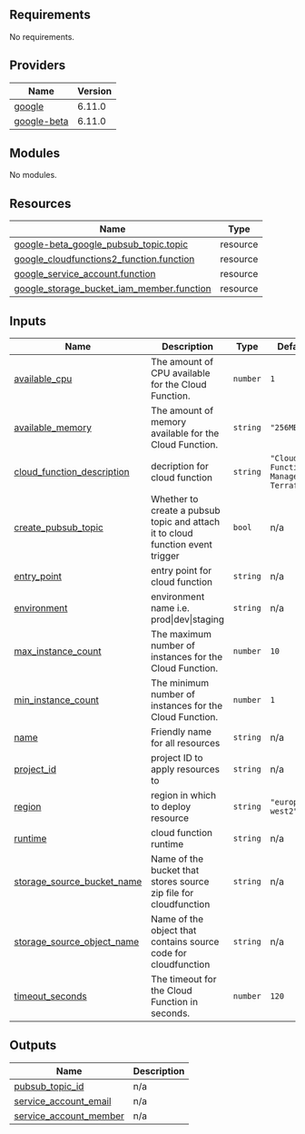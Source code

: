 ## Requirements

No requirements.

## Providers

| Name | Version |
|------|---------|
| <a name="provider_google"></a> [google](#provider\_google) | 6.11.0 |
| <a name="provider_google-beta"></a> [google-beta](#provider\_google-beta) | 6.11.0 |

## Modules

No modules.

## Resources

| Name | Type |
|------|------|
| [google-beta_google_pubsub_topic.topic](https://registry.terraform.io/providers/hashicorp/google-beta/latest/docs/resources/google_pubsub_topic) | resource |
| [google_cloudfunctions2_function.function](https://registry.terraform.io/providers/hashicorp/google/latest/docs/resources/cloudfunctions2_function) | resource |
| [google_service_account.function](https://registry.terraform.io/providers/hashicorp/google/latest/docs/resources/service_account) | resource |
| [google_storage_bucket_iam_member.function](https://registry.terraform.io/providers/hashicorp/google/latest/docs/resources/storage_bucket_iam_member) | resource |

## Inputs

| Name | Description | Type | Default | Required |
|------|-------------|------|---------|:--------:|
| <a name="input_available_cpu"></a> [available\_cpu](#input\_available\_cpu) | The amount of CPU available for the Cloud Function. | `number` | `1` | no |
| <a name="input_available_memory"></a> [available\_memory](#input\_available\_memory) | The amount of memory available for the Cloud Function. | `string` | `"256MB"` | no |
| <a name="input_cloud_function_description"></a> [cloud\_function\_description](#input\_cloud\_function\_description) | decription for cloud function | `string` | `"Cloud Function Managed by Terraform"` | no |
| <a name="input_create_pubsub_topic"></a> [create\_pubsub\_topic](#input\_create\_pubsub\_topic) | Whether to create a pubsub topic and attach it to cloud function event trigger | `bool` | n/a | yes |
| <a name="input_entry_point"></a> [entry\_point](#input\_entry\_point) | entry point for cloud function | `string` | n/a | yes |
| <a name="input_environment"></a> [environment](#input\_environment) | environment name i.e. prod\|dev\|staging | `string` | n/a | yes |
| <a name="input_max_instance_count"></a> [max\_instance\_count](#input\_max\_instance\_count) | The maximum number of instances for the Cloud Function. | `number` | `10` | no |
| <a name="input_min_instance_count"></a> [min\_instance\_count](#input\_min\_instance\_count) | The minimum number of instances for the Cloud Function. | `number` | `1` | no |
| <a name="input_name"></a> [name](#input\_name) | Friendly name for all resources | `string` | n/a | yes |
| <a name="input_project_id"></a> [project\_id](#input\_project\_id) | project ID to apply resources to | `string` | n/a | yes |
| <a name="input_region"></a> [region](#input\_region) | region in which to deploy resource | `string` | `"europe-west2"` | no |
| <a name="input_runtime"></a> [runtime](#input\_runtime) | cloud function runtime | `string` | n/a | yes |
| <a name="input_storage_source_bucket_name"></a> [storage\_source\_bucket\_name](#input\_storage\_source\_bucket\_name) | Name of the bucket that stores source zip file for cloudfunction | `string` | n/a | yes |
| <a name="input_storage_source_object_name"></a> [storage\_source\_object\_name](#input\_storage\_source\_object\_name) | Name of the object that contains source code for cloudfunction | `string` | n/a | yes |
| <a name="input_timeout_seconds"></a> [timeout\_seconds](#input\_timeout\_seconds) | The timeout for the Cloud Function in seconds. | `number` | `120` | no |

## Outputs

| Name | Description |
|------|-------------|
| <a name="output_pubsub_topic_id"></a> [pubsub\_topic\_id](#output\_pubsub\_topic\_id) | n/a |
| <a name="output_service_account_email"></a> [service\_account\_email](#output\_service\_account\_email) | n/a |
| <a name="output_service_account_member"></a> [service\_account\_member](#output\_service\_account\_member) | n/a |
